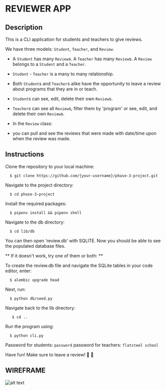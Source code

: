 # REVIEWER APP

## Description

This is a CLI application for students and teachers to give reviews. 

We have three models: `Student`, `Teacher`, and `Review`.

- A `Student` has many `Review`s. A `Teacher` has many `Review`s. A `Review` belongs to a `Student` and a `Teacher`.

- `Student` - `Teacher` is a many to many relationship.

- Both `Student`s and `Teacher`s alike have the opportunity to leave a review about programs that they are in or teach. 

- `Student`s can see, edit, delete their own `Review`s.
- `Teacher`s can see all `Review`s, filter them by 'program' or see, edit, and delete their own `Review`s.

- In the `Review` class:
 - you can pull and see the reviews that were made with date/time upon when the review was made.

## Instructions

Clone the repository to your local machine:
```
  $ git clone https://github.com/{your-username}/phase-3-project.git
  ```
  
Navigate to the project directory:
```
  $ cd phase-3-project
  ```
  
Install the required packages:
```
  $ pipenv install && pipenv shell
  ```
  
Navigate to the db directory:
```
  $ cd lib/db
  ```

You can then open 'review.db' with SQLITE.
Now you should be able to see the populated database files.

** If it doesn't work, try one of them or both: **

To create the review.db file and navigate the SQLite tables in your code editor, enter:
```
  $ alembic upgrade head
  ```  

Next, run:
```
  $ python db/seed.py
  ```


Navigate back to the lib directory:
```
   $ cd ..
   ``` 
  
Run the program using:
```
  $ python cli.py
  ```
 
Password for students: `password`
password for teachers: `flatsteel school`

Have fun! Make sure to leave a review! 🐣 🥳

## WIREFRAME

![alt text](https://cdn.discordapp.com/attachments/1070016828484636722/1090006999581872228/Screenshot_2023-03-27_at_1.18.11_PM.png)

